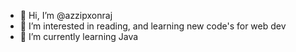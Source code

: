 - 👋 Hi, I’m @azzipxonraj
- 👀 I’m interested in reading, and learning new code's for web dev
- 🌱 I’m currently learning Java

